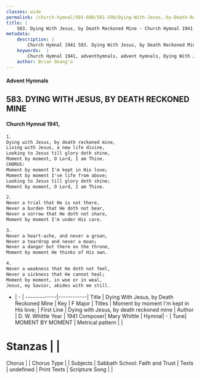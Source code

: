 ```yaml
---
classes: wide
permalink: /church-hymnal/501-600/581-590/Dying-With-Jesus,-by-Death-Reckoned-Mine/
title: |
    583. Dying With Jesus, by Death Reckoned Mine - Church Hymnal 1941
metadata:
    description: |
        Church Hymnal 1941 583. Dying With Jesus, by Death Reckoned Mine. Dying with Jesus, by death reckoned mine, Living with Jesus, a new life divine, Looking to Jesus till glory doth shine, Moment by moment, O Lord, I am Thine. CHORUS: Moment by moment I'm kept in His love; Moment by moment I've life from above; Looking to Jesus till glory doth shine; Moment by moment, O Lord, I am Thine. 
    keywords:  |
        Church Hymnal 1941, adventhymnals, advent hymnals, Dying With Jesus, by Death Reckoned Mine, Dying with Jesus, by death reckoned mine. Moment by moment I'm kept in His love;
    author: Brian Onang'o
---
```


#### Advent Hymnals
## 583. DYING WITH JESUS, BY DEATH RECKONED MINE
####  Church Hymnal 1941,

```txt
1.
Dying with Jesus, by death reckoned mine,
Living with Jesus, a new life divine,
Looking to Jesus till glory doth shine,
Moment by moment, O Lord, I am Thine.
CHORUS:
Moment by moment I'm kept in His love;
Moment by moment I've life from above;
Looking to Jesus till glory doth shine;
Moment by moment, O Lord, I am Thine.

2.
Never a trial that He is not there,
Never a burden that He doth not bear,
Never a sorrow that He doth not share,
Moment by moment I'm under His care.

3.
Never a heart-ache, and never a groan,
Never a teardrop and never a moan;
Never a danger but there on the throne,
Moment by moment He thinks of His own.

4.
Never a weakness that He doth not feel,
Never a sickness that He cannot heal;
Moment by moment, in woe or in weal,
Jesus, my Savior, abides with me still.

```

- |   -  |
-------------|------------|
Title | Dying With Jesus, by Death Reckoned Mine |
Key | F Major |
Titles | Moment by moment I'm kept in His love; |
First Line | Dying with Jesus, by death reckoned mine |
Author | D. W. Whittle
Year | 1941
Composer| Mary Whittle |
Hymnal|  - |
Tune| MOMENT BY MOMENT |
Metrical pattern | |
# Stanzas |  |
Chorus |  |
Chorus Type |  |
Subjects | Sabbath School: Faith and Trust |
Texts | undefined |
Print Texts | 
Scripture Song |  |
    
